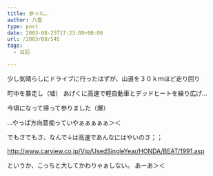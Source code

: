 ```yaml
---
title: 参った…
author: 八雲
type: post
date: 2003-08-25T17:23:08+00:00
url: /2003/08/545
tags:
  - 日記

---
```

少し気晴らしにドライブに行ったはずが、山道を３０ｋｍほど走り回り
  
町中を暴走し（嘘） あげくに高速で軽自動車とデッドヒートを繰り広げ…
  
今頃になって帰って参りました（爆）

…やっぱ方向音痴っていやぁぁぁぁぁ＞＜

でもさでもさ、なんで↓は高速であんなにはやいのさ；；
  
http://www.carview.co.jp/Vip/UsedSingleYear/HONDA/BEAT/1991.asp
  
というか、こっちと大してかわりゃぁしない。 あーあ＞＜
